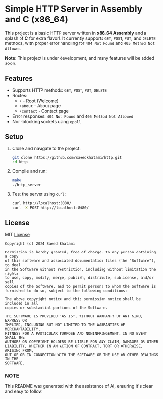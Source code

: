 # Simple HTTP Server in Assembly and C (x86_64)

This project is a basic HTTP server written in **x86_64 Assembly** and a splash of **C** for extra flavor!. It currently supports `GET`, `POST`, `PUT`, and `DELETE` methods, with proper error handling for `404 Not Found` and `405 Method Not Allowed`.

**Note**: This project is under development, and many features will be added soon.

## Features

- Supports HTTP methods: `GET`, `POST`, `PUT`, `DELETE`
- Routes:
  - `/` - Root (Welcome)
  - `/about` - About page
  - `/contact` - Contact page
- Error responses: `404 Not Found` and `405 Method Not Allowed`
- Non-blocking sockets using `epoll`

## Setup

1. Clone and navigate to the project:
    ```bash
    git clone https://github.com/saeedkhatami/http.git
    cd http
    ```

2. Compile and run:
    ```bash
    make
    ./http_server
    ```

3. Test the server using `curl`:
    ```bash
    curl http://localhost:8080/
    curl -X POST http://localhost:8080/
    ```

## License

MIT [License](LICENSE)

```text
Copyright (c) 2024 Saeed Khatami

Permission is hereby granted, free of charge, to any person obtaining a copy
of this software and associated documentation files (the "Software"), to deal
in the Software without restriction, including without limitation the rights
to use, copy, modify, merge, publish, distribute, sublicense, and/or sell
copies of the Software, and to permit persons to whom the Software is
furnished to do so, subject to the following conditions:

The above copyright notice and this permission notice shall be included in all
copies or substantial portions of the Software.

THE SOFTWARE IS PROVIDED "AS IS", WITHOUT WARRANTY OF ANY KIND, EXPRESS OR
IMPLIED, INCLUDING BUT NOT LIMITED TO THE WARRANTIES OF MERCHANTABILITY,
FITNESS FOR A PARTICULAR PURPOSE AND NONINFRINGEMENT. IN NO EVENT SHALL THE
AUTHORS OR COPYRIGHT HOLDERS BE LIABLE FOR ANY CLAIM, DAMAGES OR OTHER
LIABILITY, WHETHER IN AN ACTION OF CONTRACT, TORT OR OTHERWISE, ARISING FROM,
OUT OF OR IN CONNECTION WITH THE SOFTWARE OR THE USE OR OTHER DEALINGS IN THE
SOFTWARE.
```

### NOTE

This README was generated with the assistance of AI, ensuring it's clear and easy to follow.
